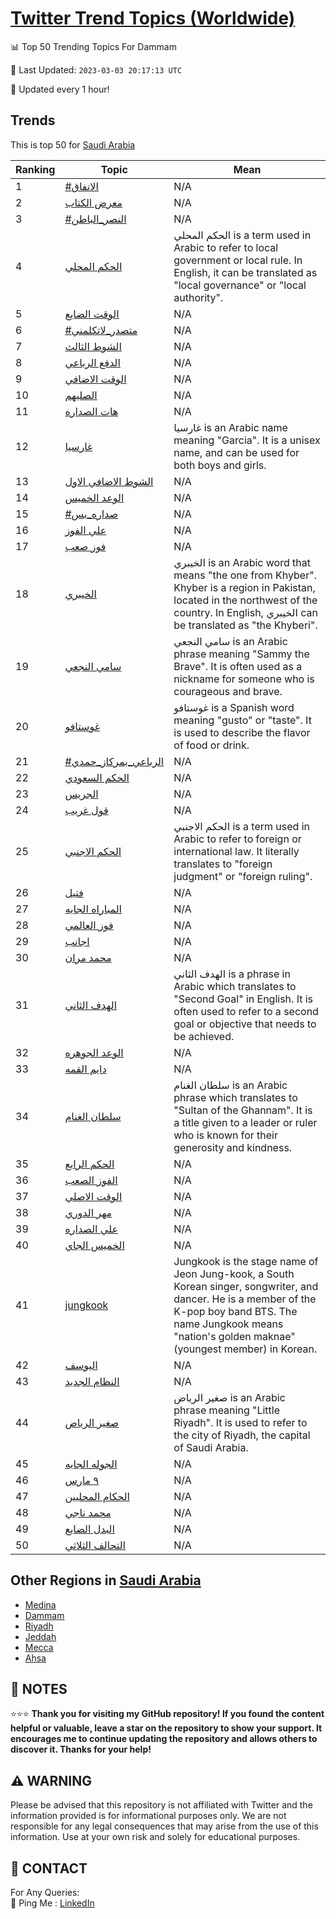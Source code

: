 [Twitter Trend Topics (Worldwide)](https://github.com/ErcinDedeoglu/Twitter-Trend-Topics)
==========


📊 Top 50 Trending Topics For Dammam

📆 Last Updated: `2023-03-03 20:17:13 UTC`

🔧 Updated every 1 hour!


## Trends

This is top 50 for [Saudi Arabia](</Saudi Arabia>)

| Ranking | Topic | Mean |
| ------- | ------------ | ------------ |
| 1 | [#الاتفاق](http://twitter.com/search?q=%23%d8%a7%d9%84%d8%a7%d8%aa%d9%81%d8%a7%d9%82) | N/A |
| 2 | [معرض الكتاب](http://twitter.com/search?q=%d9%85%d8%b9%d8%b1%d8%b6+%d8%a7%d9%84%d9%83%d8%aa%d8%a7%d8%a8) | N/A |
| 3 | [#النصر_الباطن](http://twitter.com/search?q=%23%d8%a7%d9%84%d9%86%d8%b5%d8%b1_%d8%a7%d9%84%d8%a8%d8%a7%d8%b7%d9%86) | N/A |
| 4 | [الحكم المحلي](http://twitter.com/search?q=%d8%a7%d9%84%d8%ad%d9%83%d9%85+%d8%a7%d9%84%d9%85%d8%ad%d9%84%d9%8a) | الحكم المحلي is a term used in Arabic to refer to local government or local rule. In English, it can be translated as "local governance" or "local authority". |
| 5 | [الوقت الضايع](http://twitter.com/search?q=%d8%a7%d9%84%d9%88%d9%82%d8%aa+%d8%a7%d9%84%d8%b6%d8%a7%d9%8a%d8%b9) | N/A |
| 6 | [#متصدر_لاتكلمني](http://twitter.com/search?q=%23%d9%85%d8%aa%d8%b5%d8%af%d8%b1_%d9%84%d8%a7%d8%aa%d9%83%d9%84%d9%85%d9%86%d9%8a) | N/A |
| 7 | [الشوط الثالث](http://twitter.com/search?q=%d8%a7%d9%84%d8%b4%d9%88%d8%b7+%d8%a7%d9%84%d8%ab%d8%a7%d9%84%d8%ab) | N/A |
| 8 | [الدفع الرباعي](http://twitter.com/search?q=%d8%a7%d9%84%d8%af%d9%81%d8%b9+%d8%a7%d9%84%d8%b1%d8%a8%d8%a7%d8%b9%d9%8a) | N/A |
| 9 | [الوقت الاضافي](http://twitter.com/search?q=%d8%a7%d9%84%d9%88%d9%82%d8%aa+%d8%a7%d9%84%d8%a7%d8%b6%d8%a7%d9%81%d9%8a) | N/A |
| 10 | [الصليهم](http://twitter.com/search?q=%d8%a7%d9%84%d8%b5%d9%84%d9%8a%d9%87%d9%85) | N/A |
| 11 | [هات الصداره](http://twitter.com/search?q=%d9%87%d8%a7%d8%aa+%d8%a7%d9%84%d8%b5%d8%af%d8%a7%d8%b1%d9%87) | N/A |
| 12 | [غارسيا](http://twitter.com/search?q=%d8%ba%d8%a7%d8%b1%d8%b3%d9%8a%d8%a7) | غارسيا is an Arabic name meaning "Garcia". It is a unisex name, and can be used for both boys and girls. |
| 13 | [الشوط الاضافي الاول](http://twitter.com/search?q=%d8%a7%d9%84%d8%b4%d9%88%d8%b7+%d8%a7%d9%84%d8%a7%d8%b6%d8%a7%d9%81%d9%8a+%d8%a7%d9%84%d8%a7%d9%88%d9%84) | N/A |
| 14 | [الوعد الخميس](http://twitter.com/search?q=%d8%a7%d9%84%d9%88%d8%b9%d8%af+%d8%a7%d9%84%d8%ae%d9%85%d9%8a%d8%b3) | N/A |
| 15 | [#صداره_بس](http://twitter.com/search?q=%23%d8%b5%d8%af%d8%a7%d8%b1%d9%87_%d8%a8%d8%b3) | N/A |
| 16 | [علي الفوز](http://twitter.com/search?q=%d8%b9%d9%84%d9%8a+%d8%a7%d9%84%d9%81%d9%88%d8%b2) | N/A |
| 17 | [فوز صعب](http://twitter.com/search?q=%d9%81%d9%88%d8%b2+%d8%b5%d8%b9%d8%a8) | N/A |
| 18 | [الخيبري](http://twitter.com/search?q=%d8%a7%d9%84%d8%ae%d9%8a%d8%a8%d8%b1%d9%8a) | الخيبري is an Arabic word that means "the one from Khyber". Khyber is a region in Pakistan, located in the northwest of the country. In English, الخيبري can be translated as "the Khyberi". |
| 19 | [سامي النجعي](http://twitter.com/search?q=%d8%b3%d8%a7%d9%85%d9%8a+%d8%a7%d9%84%d9%86%d8%ac%d8%b9%d9%8a) | سامي النجعي is an Arabic phrase meaning "Sammy the Brave". It is often used as a nickname for someone who is courageous and brave. |
| 20 | [غوستافو](http://twitter.com/search?q=%d8%ba%d9%88%d8%b3%d8%aa%d8%a7%d9%81%d9%88) | غوستافو is a Spanish word meaning "gusto" or "taste". It is used to describe the flavor of food or drink. |
| 21 | [#الرباعي_بمركاز_حمدي](http://twitter.com/search?q=%23%d8%a7%d9%84%d8%b1%d8%a8%d8%a7%d8%b9%d9%8a_%d8%a8%d9%85%d8%b1%d9%83%d8%a7%d8%b2_%d8%ad%d9%85%d8%af%d9%8a) | N/A |
| 22 | [الحكم السعودي](http://twitter.com/search?q=%d8%a7%d9%84%d8%ad%d9%83%d9%85+%d8%a7%d9%84%d8%b3%d8%b9%d9%88%d8%af%d9%8a) | N/A |
| 23 | [الجريس](http://twitter.com/search?q=%d8%a7%d9%84%d8%ac%d8%b1%d9%8a%d8%b3) | N/A |
| 24 | [قول غريب](http://twitter.com/search?q=%d9%82%d9%88%d9%84+%d8%ba%d8%b1%d9%8a%d8%a8) | N/A |
| 25 | [الحكم الاجنبي](http://twitter.com/search?q=%d8%a7%d9%84%d8%ad%d9%83%d9%85+%d8%a7%d9%84%d8%a7%d8%ac%d9%86%d8%a8%d9%8a) | الحكم الاجنبي is a term used in Arabic to refer to foreign or international law. It literally translates to "foreign judgment" or "foreign ruling". |
| 26 | [فتيل](http://twitter.com/search?q=%d9%81%d8%aa%d9%8a%d9%84) | N/A |
| 27 | [المباراه الجايه](http://twitter.com/search?q=%d8%a7%d9%84%d9%85%d8%a8%d8%a7%d8%b1%d8%a7%d9%87+%d8%a7%d9%84%d8%ac%d8%a7%d9%8a%d9%87) | N/A |
| 28 | [فوز العالمي](http://twitter.com/search?q=%d9%81%d9%88%d8%b2+%d8%a7%d9%84%d8%b9%d8%a7%d9%84%d9%85%d9%8a) | N/A |
| 29 | [اجانب](http://twitter.com/search?q=%d8%a7%d8%ac%d8%a7%d9%86%d8%a8) | N/A |
| 30 | [محمد مران](http://twitter.com/search?q=%d9%85%d8%ad%d9%85%d8%af+%d9%85%d8%b1%d8%a7%d9%86) | N/A |
| 31 | [الهدف الثاني](http://twitter.com/search?q=%d8%a7%d9%84%d9%87%d8%af%d9%81+%d8%a7%d9%84%d8%ab%d8%a7%d9%86%d9%8a) | الهدف الثاني is a phrase in Arabic which translates to "Second Goal" in English. It is often used to refer to a second goal or objective that needs to be achieved. |
| 32 | [الوعد الجوهره](http://twitter.com/search?q=%d8%a7%d9%84%d9%88%d8%b9%d8%af+%d8%a7%d9%84%d8%ac%d9%88%d9%87%d8%b1%d9%87) | N/A |
| 33 | [دايم القمه](http://twitter.com/search?q=%d8%af%d8%a7%d9%8a%d9%85+%d8%a7%d9%84%d9%82%d9%85%d9%87) | N/A |
| 34 | [سلطان الغنام](http://twitter.com/search?q=%d8%b3%d9%84%d8%b7%d8%a7%d9%86+%d8%a7%d9%84%d8%ba%d9%86%d8%a7%d9%85) | سلطان الغنام is an Arabic phrase which translates to "Sultan of the Ghannam". It is a title given to a leader or ruler who is known for their generosity and kindness. |
| 35 | [الحكم الرابع](http://twitter.com/search?q=%d8%a7%d9%84%d8%ad%d9%83%d9%85+%d8%a7%d9%84%d8%b1%d8%a7%d8%a8%d8%b9) | N/A |
| 36 | [الفوز الصعب](http://twitter.com/search?q=%d8%a7%d9%84%d9%81%d9%88%d8%b2+%d8%a7%d9%84%d8%b5%d8%b9%d8%a8) | N/A |
| 37 | [الوقت الاصلي](http://twitter.com/search?q=%d8%a7%d9%84%d9%88%d9%82%d8%aa+%d8%a7%d9%84%d8%a7%d8%b5%d9%84%d9%8a) | N/A |
| 38 | [مهر الدوري](http://twitter.com/search?q=%d9%85%d9%87%d8%b1+%d8%a7%d9%84%d8%af%d9%88%d8%b1%d9%8a) | N/A |
| 39 | [علي الصداره](http://twitter.com/search?q=%d8%b9%d9%84%d9%8a+%d8%a7%d9%84%d8%b5%d8%af%d8%a7%d8%b1%d9%87) | N/A |
| 40 | [الخميس الجاي](http://twitter.com/search?q=%d8%a7%d9%84%d8%ae%d9%85%d9%8a%d8%b3+%d8%a7%d9%84%d8%ac%d8%a7%d9%8a) | N/A |
| 41 | [jungkook](http://twitter.com/search?q=jungkook) | Jungkook is the stage name of Jeon Jung-kook, a South Korean singer, songwriter, and dancer. He is a member of the K-pop boy band BTS. The name Jungkook means "nation's golden maknae" (youngest member) in Korean. |
| 42 | [اليوسف](http://twitter.com/search?q=%d8%a7%d9%84%d9%8a%d9%88%d8%b3%d9%81) | N/A |
| 43 | [النظام الجديد](http://twitter.com/search?q=%d8%a7%d9%84%d9%86%d8%b8%d8%a7%d9%85+%d8%a7%d9%84%d8%ac%d8%af%d9%8a%d8%af) | N/A |
| 44 | [صغير الرياض](http://twitter.com/search?q=%d8%b5%d8%ba%d9%8a%d8%b1+%d8%a7%d9%84%d8%b1%d9%8a%d8%a7%d8%b6) | صغير الرياض is an Arabic phrase meaning "Little Riyadh". It is used to refer to the city of Riyadh, the capital of Saudi Arabia. |
| 45 | [الجوله الجايه](http://twitter.com/search?q=%d8%a7%d9%84%d8%ac%d9%88%d9%84%d9%87+%d8%a7%d9%84%d8%ac%d8%a7%d9%8a%d9%87) | N/A |
| 46 | [٩ مارس](http://twitter.com/search?q=%d9%a9+%d9%85%d8%a7%d8%b1%d8%b3) | N/A |
| 47 | [الحكام المحليين](http://twitter.com/search?q=%d8%a7%d9%84%d8%ad%d9%83%d8%a7%d9%85+%d8%a7%d9%84%d9%85%d8%ad%d9%84%d9%8a%d9%8a%d9%86) | N/A |
| 48 | [محمد ناجي](http://twitter.com/search?q=%d9%85%d8%ad%d9%85%d8%af+%d9%86%d8%a7%d8%ac%d9%8a) | N/A |
| 49 | [البدل الضايع](http://twitter.com/search?q=%d8%a7%d9%84%d8%a8%d8%af%d9%84+%d8%a7%d9%84%d8%b6%d8%a7%d9%8a%d8%b9) | N/A |
| 50 | [التحالف الثلاثي](http://twitter.com/search?q=%d8%a7%d9%84%d8%aa%d8%ad%d8%a7%d9%84%d9%81+%d8%a7%d9%84%d8%ab%d9%84%d8%a7%d8%ab%d9%8a) | N/A |



## Other Regions in [Saudi Arabia](</Saudi Arabia>)

* [Medina](</Saudi Arabia/Medina.md>)
* [Dammam](</Saudi Arabia/Dammam.md>)
* [Riyadh](</Saudi Arabia/Riyadh.md>)
* [Jeddah](</Saudi Arabia/Jeddah.md>)
* [Mecca](</Saudi Arabia/Mecca.md>)
* [Ahsa](</Saudi Arabia/Ahsa.md>)



## 📝 NOTES

⭐⭐⭐ **Thank you for visiting my GitHub repository! If you found the content helpful or valuable, leave a star on the repository to show your support. It encourages me to continue updating the repository and allows others to discover it. Thanks for your help!**


## ⚠️ WARNING

Please be advised that this repository is not affiliated with Twitter and the information provided is for informational purposes only. We are not responsible for any legal consequences that may arise from the use of this information. Use at your own risk and solely for educational purposes.


## 📨 CONTACT

 For Any Queries:  
            🏓 Ping Me : [LinkedIn](https://www.linkedin.com/in/ercindedeoglu/)
